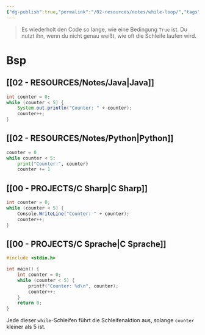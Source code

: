 ```yaml
---
{"dg-publish":true,"permalink":"/02-resources/notes/while-loop/","tags":["code"],"noteIcon":"","updated":"2025-07-12T13:31:41.321+02:00"}
---
```


>Es wiederholt den Code so lange, wie eine Bedingung `True` ist. 
>Du nutzt ihn, wenn du nicht genau weißt, wie oft die Schleife laufen wird.

# Bsp
## [[02 - RESOURCES/Notes/Java\|Java]]
```java
int counter = 0;
while (counter < 5) {
    System.out.println("Counter: " + counter);
    counter++;
}
```

## [[02 - RESOURCES/Notes/Python\|Python]]
```python
counter = 0
while counter < 5:
    print("Counter:", counter)
    counter += 1
```

## [[00 - PROJECTS/C Sharp\|C Sharp]]
```csharp
int counter = 0;
while (counter < 5) {
    Console.WriteLine("Counter: " + counter);
    counter++;
}
```

## [[00 - PROJECTS/C Sprache\|C Sprache]]
```c
#include <stdio.h>

int main() {
    int counter = 0;
    while (counter < 5) {
        printf("Counter: %d\n", counter);
        counter++;
    }
    return 0;
}
```

Jede dieser `while`-Schleifen führt die Schleifenaktion aus, solange `counter` kleiner als 5 ist.